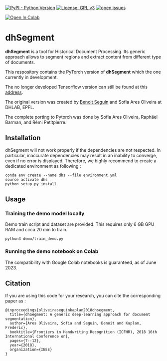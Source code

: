 [![PyPI - Python Version](https://img.shields.io/badge/python-3.10-blue)](https://www.python.org/downloads/release/python-31011/)
[![License: GPL v3](https://img.shields.io/badge/License-GPLv3-green.svg)](https://www.gnu.org/licenses/gpl-3.0)
[![open issues](https://isitmaintained.com/badge/open/dhlab-epfl/dhSegment-torch.svg)](https://github.com/dhlab-epfl/dhSegment-torch/issues)

<a href="https://colab.research.google.com/github/dhlab-epfl/dhSegment-torch/blob/master/demo/dhSegment_demo.ipynb" target="_parent"><img src="https://colab.research.google.com/assets/colab-badge.svg" alt="Open In Colab"/></a>

# dhSegment

**dhSegment** is a tool for Historical Document Processing. Its generic approach allows to segment regions and
extract content from different type of documents. 

This respository contains the PyTorch version of **dhSegment** which the one currently in development.

The no longer developed Tensorflow version can still be found at this [address](https://dhsegment.readthedocs.io).

The original version was created by [Benoit Seguin](https://twitter.com/Seguin_Be) and Sofia Ares Oliveira at DHLAB, EPFL.

The complete porting to Pytorch was done by Sofia Ares Oliveira, Raphäel Barman, and Rémi Petitpierre.

## Installation

dhSegment will not work properly if the dependencies are not respected. In particular, inaccurate dependencies may result in an inability to converge, even if no error is displayed. Therefore, we highly recommend to create a dedicated environment as following :

```
conda env create --name dhs --file environment.yml
source activate dhs
python setup.py install
```

## Usage

### Training the demo model locally

Demo train script and dataset are provided. This requires only 6 GB GPU RAM and circa 20 min to train. 
```
python3 demo/train_demo.py
```

### Running the demo notebook on Colab

The compatibility with Google Colab notebooks is guaranteed, as of June 2023.

## Citation
If you are using this code for your research, you can cite the corresponding paper as :
```
@inproceedings{oliveiraseguinkaplan2018dhsegment,
  title={dhSegment: A generic deep-learning approach for document segmentation},
  author={Ares Oliveira, Sofia and Seguin, Benoit and Kaplan, Frederic},
  booktitle={Frontiers in Handwriting Recognition (ICFHR), 2018 16th International Conference on},
  pages={7--12},
  year={2018},
  organization={IEEE}
}
```
